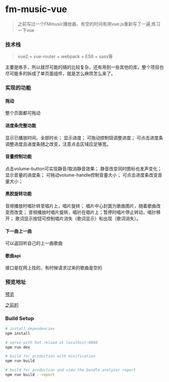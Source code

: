 # fm-music-vue

> 之前写过一个FMmusic播放器，有空的时间有用vue.js重新写了一遍,练习一下vue

### 技术栈

> vue2 + vue-router + webpack + ES6 + sass等

主要是练手，所以就尽可能的搞的比较复杂，还有用到一些其他的库，整个项目也尽可能多的拆成了单页面组件，就是怎么麻烦怎么来了。

### 实现的功能

#### 拖动

整个页面都可拖动

#### 进度条完整功能

显示已播放时间、全部时长；
显示进度；
可拖动控制钮调整进度；
可点击进度条调整进度且进度条随之改变，注意点击区域应足够宽。

#### 音量控制功能

点击volume-button可实现静音/取消静音效果；
静音改变同时图标也发声变化；
显示音量的进度条；
可拖动volume-handle控制音量大小；
可点击进度条改变音量大小；

#### 黑胶旋转功能

音频播放时唱针转至唱片上，唱片旋转；
唱片中心封面为歌曲图片，随着歌曲改变而改变；
音频播放时唱片旋转，唱针在唱片上；暂停时唱片停止转动，唱针移开；
歌词显示按钮可控制唱片消失（歌词显示）和出现（歌词消失）。

#### 下一曲上一曲

可以返回听自己的上一曲歌曲

#### 歌曲api

接口是在网上找的，有时候请求过来的歌曲是空的

### 预览地址

[预览](http://www.ranzhouli.cn/fmvue)

[之前的](https://github.com/bingzhe/FM_music)

### Build Setup

``` bash
# install dependencies
npm install

# serve with hot reload at localhost:8080
npm run dev

# build for production with minification
npm run build

# build for production and view the bundle analyzer report
npm run build --report
```


